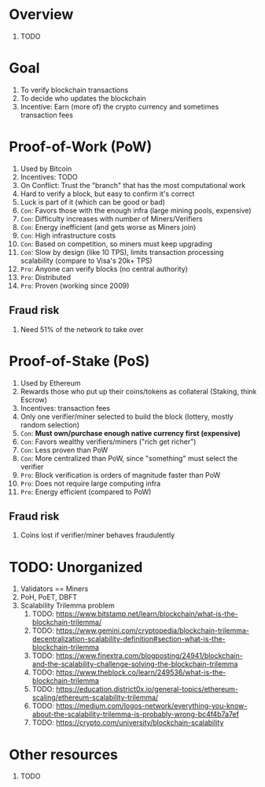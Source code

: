 # Overview
1. TODO


# Goal
1. To verify blockchain transactions
1. To decide who updates the blockchain
1. Incentive: Earn (more of) the crypto currency and sometimes transaction fees


# Proof-of-Work (PoW)
1. Used by Bitcoin
1. Incentives: TODO
1. On Conflict: Trust the "branch" that has the most computational work
1. Hard to verify a block, but easy to confirm it's correct
1. Luck is part of it (which can be good or bad)
1. `Con`: Favors those with the enough infra (large mining pools, expensive)
1. `Con`: Difficulty increases with number of Miners/Verifiers
1. `Con`: Energy inefficient (and gets worse as Miners join)
1. `Con`: High infrastructure costs
1. `Con`: Based on competition, so miners must keep upgrading
1. `Con`: Slow by design (like 10 TPS), limits transaction processing scalability (compare to Visa's 20k+ TPS)
1. `Pro`: Anyone can verify blocks (no central authority)
1. `Pro`: Distributed
1. `Pro`: Proven (working since 2009)

## Fraud risk
1. Need 51% of the network to take over



# Proof-of-Stake (PoS)
1. Used by Ethereum
1. Rewards those who put up their coins/tokens as collateral (Staking, think Escrow)
1. Incentives: transaction fees
1. Only one verifier/miner selected to build the block (lottery, mostly random selection)
1. `Con`: **Must own/purchase enough native currency first (expensive)**
1. `Con`: Favors wealthy verifiers/miners ("rich get richer")
1. `Con`: Less proven than PoW
1. `Con`: More centralized than PoW, since "something" must select the verifier
1. `Pro`: Block verification is orders of magnitude faster than PoW
1. `Pro`: Does not require large computing infra
1. `Pro`: Energy efficient (compared to PoW)


## Fraud risk
1. Coins lost if verifier/miner behaves fraudulently


# TODO: Unorganized
1. Validators == Miners
1. PoH, PoET, DBFT
1. Scalability Trilemma problem
    1. TODO: https://www.bitstamp.net/learn/blockchain/what-is-the-blockchain-trilemma/
    1. TODO: https://www.gemini.com/cryptopedia/blockchain-trilemma-decentralization-scalability-definition#section-what-is-the-blockchain-trilemma
    1. TODO: https://www.finextra.com/blogposting/24941/blockchain-and-the-scalability-challenge-solving-the-blockchain-trilemma
    1. TODO: https://www.theblock.co/learn/249536/what-is-the-blockchain-trilemma
    1. TODO: https://education.district0x.io/general-topics/ethereum-scaling/ethereum-scalability-trilemma/
    1. TODO: https://medium.com/logos-network/everything-you-know-about-the-scalability-trilemma-is-probably-wrong-bc4f4b7a7ef
    1. TODO: https://crypto.com/university/blockchain-scalability


# Other resources
1. TODO
